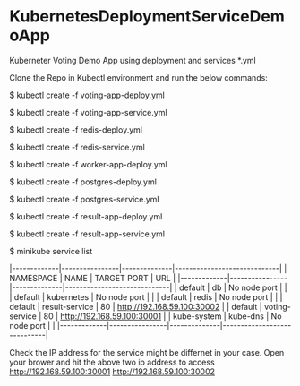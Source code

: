 # KubernetesDeploymentServiceDemoApp

Kuberneter Voting Demo App using deployment and services *.yml

Clone the Repo in Kubectl environment and run the below commands:

$ kubectl create -f voting-app-deploy.yml

$ kubectl create -f voting-app-service.yml

$ kubectl create -f redis-deploy.yml

$ kubectl create -f redis-service.yml

$ kubectl create -f worker-app-deploy.yml

$ kubectl create -f postgres-deploy.yml

$ kubectl create -f postgres-service.yml

$ kubectl create -f result-app-deploy.yml

$ kubectl create -f result-app-service.yml

$ minikube service list

|-------------|----------------|--------------|-----------------------------|
|  NAMESPACE  |      NAME      | TARGET PORT  |             URL             |
|-------------|----------------|--------------|-----------------------------|
| default     | db             | No node port |                             |
| default     | kubernetes     | No node port |                             |
| default     | redis          | No node port |                             |
| default     | result-service |           80 | http://192.168.59.100:30002 |
| default     | voting-service |           80 | http://192.168.59.100:30001 |
| kube-system | kube-dns       | No node port |                             |
|-------------|----------------|--------------|-----------------------------|

Check the IP address for the service might be differnet in your case.
Open your brower and hit the above two ip address to access 
<voting-app>
http://192.168.59.100:30001 
<result-app>
http://192.168.59.100:30002
